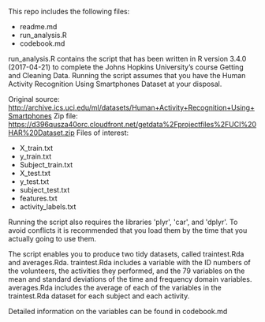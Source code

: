 This repo includes the following files:
-	readme.md 
-	run_analysis.R
-	codebook.md

run_analysis.R contains the script that has been written in R version 3.4.0 (2017-04-21) to complete the Johns Hopkins University’s 
course Getting and Cleaning Data. Running the script assumes that you have the Human Activity Recognition Using Smartphones Dataset at your disposal. 

Original source: http://archive.ics.uci.edu/ml/datasets/Human+Activity+Recognition+Using+Smartphones
Zip file: https://d396qusza40orc.cloudfront.net/getdata%2Fprojectfiles%2FUCI%20HAR%20Dataset.zip
Files of interest:
- X_train.txt
-	y_train.txt
-	Subject_train.txt
-	X_test.txt
-	y_test.txt
-	subject_test.txt
-	features.txt
-	activity_labels.txt

Running the script also requires the libraries 'plyr', 'car', and 'dplyr'. To avoid conflicts it is recommended that you load them by the time that you actually going to use them.

The script enables you to produce two tidy datasets, called traintest.Rda and averages.Rda. traintest.Rda includes a variable with the ID numbers of the volunteers, the activities they performed, and the 79 variables on the mean and standard deviations of the time and frequency domain variables. averages.Rda includes the average of each of the variables in the traintest.Rda dataset for each subject and each activity.

Detailed information on the variables can be found in codebook.md
